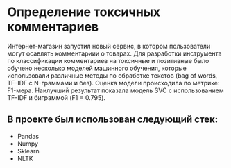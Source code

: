 # Определение токсичных комментариев

Интернет-магазин запустил новый сервис, в котором пользователи могут осавлять комментариии о товарах. 
Для разработки инструмента по классификации комментариев на токсичные и позитивные было обучено несколько моделей машинного обучения, 
которые использовали различные методы по обработке текстов (bag of words, TF-IDF с N-граммами и без). Оценка модели происходила по метрике: F1-мера.
Наилучший результат показала модель SVC с использованием TF-IDF и биграммой (F1 = 0.795). 

## В проекте был использован следующий стек:
* Pandas
* Numpy
* Sklearn
* NLTK

